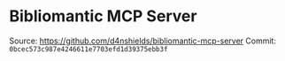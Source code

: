 # Bibliomantic MCP Server

Source: https://github.com/d4nshields/bibliomantic-mcp-server
Commit: `0bcec573c987e4246611e7703efd1d39375ebb3f`
